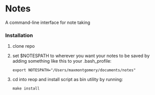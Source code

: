 # Notes

A command-line interface for note taking

### Installation
1. clone repo
2. set $NOTESPATH to wherever you want your notes to be saved by adding something like this to your .bash_profile: 

    ```
    export NOTESPATH="/Users/maxmontgomery/documents/notes"
    ```
    
3. cd into reop and install script as bin utility by running:

    ```
    make install
    ```
    
   
